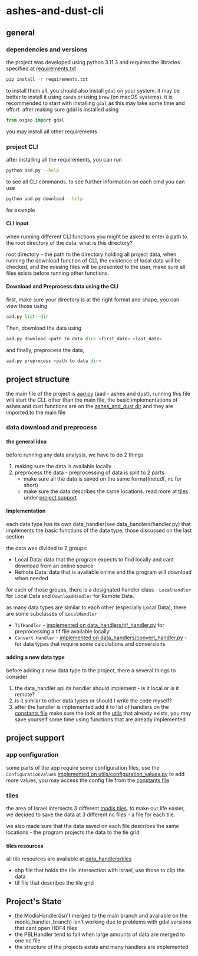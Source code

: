 # ashes-and-dust-cli

## general
### dependencies and versions
the project was developed using python 3.11.3 and requires the libraries specified at 
[requirements.txt](requirements.txt)
```bash
pip install -r requirements.txt
``` 
to install them all. 
you should also install ```gdal``` on your system. it may be better to install it using ```conda``` or using ```brew``` (on macOS systems).
it is recommended to start with installing ```gdal``` as this may take some time and effort. after making sure gdal is installed using 
```python
from osgeo import gdal
```
you may install all other requirements
### project CLI
after installing all the requirements, you can run 
```bash
python aad.py --help
```
to see all CLI commands. to see further information on each cmd you can use
```bash
python aad.py download --help
```
for example
#### CLI input
when running different CLI functions you might be asked to enter a path to the root directory of the data. 
what is this directory?

root directory - the path to the directory holding all project data, when running the download function of CLI, 
the existence of local data will be checked, and the missing files will be presented to the user, make sure all files 
exists before running other functions. 

#### Download and Preprocess data using the CLI
first, make sure your directory is at the right format and shape, you can view those using
```python 
aad.py list--dir
```
Then, download the data using 
```python
aad.py download <path to data dir> <first_date> <last_date>
```
and finally, preprocess the data,
```python
aad.py preprocess <path to data dir>
```
## project structure
the main file of the project is [aad.py](aad.py) (aad - ashes and dust), running this file will start the CLI. 
other than the main file, the basic implementations of ashes and dust functions are on the 
[ashes_and_dust dir](ashes_and_dust) and they are imported to the main file

### data download and preprocess
#### the general idea
before running any data analysis, we have to do 2 things
1. making sure the data is available locally
2. preprocess the data - preprocessing of data is split to 2 parts
   - make sure all the data is saved on the same format(netcdf, nc for short) 
   - make sure the data describes the same locations. read more at [tiles](#tiles) under [project support](#project-support)

#### Implementation
each data type has its own data_handler(see data_handlers/handler.py) that implements the basic functions of the data type, those discussed on the last section

the data was divided to 2 groups:
- Local Data: data that the program expects to find locally and cant download from an online source
- Remote Data: data that is available online and the program will download when needed

for each of those groups, there is a designated handler class - ```LocalHandler``` for Local Data and ```DownloadHandler``` for Remote Data. 

as many data types are similar to each other (especially Local Data), there are some subclasses of ```LocalHandler```
- ```TifHandler``` - [implemented on data_handlers/tif_handler.py](data_handlers/local_handlers/tif_handler.py) for preprocessing a tif file available locally
- ```Convert Handler``` - [implemented on data_handlers/convert_handler.py](data_handlers/local_handlers/convert_handler.py) - for data types that require some calculations and conversions

#### adding a new data type
before adding a new data type to the project, there a several things to consider
1. the data_handler api its handler should implement - is it local or is it remote? 
2. is it similar to other data types or should I write the code myself?
3. after the handler is implemented add it to list of handlers on the [constants file](utils/constants.py)
make sure the look at the [utils](utils) that already exists, you may save yourself some time using functions that are already implemented

## project support
### app configuration
some parts of the app require some configuration files, use the ```ConfigurationValues``` [implemented on utils/configuration_values.py](utils/configuration_values.py) to add more values, you may access the config file from the [constants file](utils/constants.py)

### tiles
the area of Israel intersects 3 different [modis tiles](https://modis-land.gsfc.nasa.gov/MODLAND_grid.html). 
to make our life easier, we decided to save the data at 3 different nc files - a file for each tile.

we also made sure that the data saved on each file describes the same locations - the program projects the data to the tle grid

#### tiles resources
all tile resources are available at [data_handlers/tiles](data_handlers/tiles) 
- shp file that holds the tile intersection with Israel, use those to clip the data
- tif file that describes the tile grid

## Project's State
- the ModisHandler(isn't merged to the main branch and available on the modis_handler_branch) isn't working due to problems with gdal versions that cant open HDF4 files
- the PBLHandler tend to fail when large amounts of data are merged to one nc file
- the structure of the projects exists and many handlers are implemented